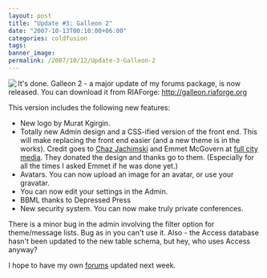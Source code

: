 ```yaml
---
layout: post
title: "Update #3: Galleon 2"
date: "2007-10-13T00:10:00+06:00"
categories: coldfusion 
tags: 
banner_image: 
permalink: /2007/10/12/Update-3-Galleon-2
---
```


<p><img src="https://static.raymondcamden.com/images/glogo.png" align="left"></p>

It's done. Galleon 2 - a major update of my forums package, is now released. You can download it from RIAForge: <a href="http://galleon.riaforge.org">http://galleon.riaforge.org</a>

This version includes the following new features:

<ul>
<li>New logo by Murat Kgirgin.
<li>Totally new Admin design and a CSS-ified version of the front end. This will make replacing the front end easier (and a new theme is in the works). Credit goes to <a href="http://www.chazjachimski.com">Chaz Jachimski</a> and Emmet McGovern at <a href="http://www.fullcitymedia.com">full city media</a>. They donated the design and thanks go to them. (Especially for all the times I asked Emmet if he was done yet.)
<li>Avatars. You can now upload an image for an avatar, or use your gravatar.
<li>You can now edit your settings in the Admin.
<li>BBML thanks to Depressed Press
<li>New security system. You can now make truly private conferences. 
</ul>

There is a minor bug in the admin involving the filter option for theme/message lists. Bug as in you can't use it. Also - the Access database hasn't been updated to the new table schema, but hey, who uses Access anyway?

I hope to have my own <a href="http://www.coldfusionjedi.com/forums">forums</a> updated next week.